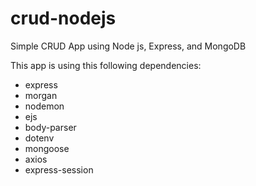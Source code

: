 # crud-nodejs
Simple CRUD App using Node js, Express, and MongoDB

This app is using this following dependencies:
- express
- morgan
- nodemon
- ejs
- body-parser
- dotenv
- mongoose
- axios
- express-session
